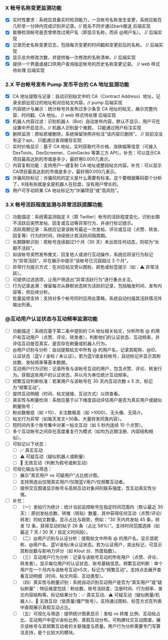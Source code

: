 ### X 帐号名称变更监测功能
+ [x] 实时性要求：系统应具备实时检测能力，一旦帐号名称发生变更，系统应能在几秒至一分钟内完成识别并记录。// 姓名不同步通过bark推送 后端实现
+ [x] 能够检测帐号是否曾修改过用户名（即显示名称，而非 @用户名）。 // 后端实现
+ [x] 记录历史名称变更日志，包括每次变更的时间戳和变更前后的名称。 // 后端实现
+ [x] 显示总共修改次数，并提供每一次修改的名称清单。// 后端实现
+ [x] 提供一个界面或接口供用户查询指定帐号的历史名称变更记录。 // web 样式待处理 后端实现
### 2.X 平台帐号发布 Pump 发币平台的 CA 地址监测功能
+ [x] CA 地址提取与记录：自动识别帖文中的 CA（Contract Address）地址，记录全部出现过的地址和对应帖文内容。// pump 后端实现
+ [x] 内容统计与展示：统计帐号共发布过多少条含 CA 地址的帖文，展示完整内容、时间戳、CA 地址。 // web 样式待处理 后端实现
+ [x] 机器人内容过滤：识别机器人（Bot）自动发布内容，默认不显示，用户可在设置中开启显示。// 机器人识别是个难题， 只能通过用户标注实现
+ [x] 删除监测：原帖若被删除，系统保留快照并标注“该内容已删除”。 // 目前没没有这个api， 只能通过查询缓存实现
+ [ ] 实时价格显示：基于 CA 地址，实时获取代币价格、涨跌幅等信息（可接入 DexTools、DexScreener、CoinGecko 等第三方 API）。补充：可以显示CA项目最高达到的市值是多少，最好用0.000几表示。
+ [ ] 内容复制功能：支持用户一键复制 CA 地址或整段帖文内容。补充：可以显示CA项目最高达到的市值是多少，最好用0.000几表示。
+ [x] 诈骗风险标记：诈骗风险的定义是什么需要有标准。这个要根据筹码那个分析了，K线有些就是全是机器人在拉盘，没有用户增长的。
+ [x] 用户可手动将某 CA 地址标记为“诈骗项目”或“高风险”。
### 3.X 帐号活跃程度监测与异常活跃提醒功能
+ [ ] 功能描述：系统需监测指定 X（原 Twitter）帐号的活跃程度变化，识别长期不活跃后突然发帖、回复或互动等异常行为，并进行标记提示。
+ [ ] 活跃周期记录：系统应记录该帐号最近一次发帖、评论或互动（点赞、转发、回复等）行为的时间，持续统计其活跃间隔周期。
+ [ ] 长期静默识别：若帐号连续超过1个月（30 天）未出现任何动态，则视为“长期不活跃”。
+ [ ] 如该帐号突然发布推文、回复他人或进行互动操作，系统应将该行为标记为“异常活跃”，并在展示中提示“该帐号已沉寂超过 3 个月”。
+ [ ] 异常行为提示方式：在对应帖文旁以图标、颜色或标签提示（如：⚠️ 异常活跃）。
+ [ ] 可提供过滤选项，让用户筛选出“异常活跃行为”进行重点关注。
+ [ ] 行为记录追溯：保留每次从静默状态转为活跃的记录，包括触发时间、发布内容等，供后续分析。
+ [ ] 批量监控支持：支持对多个帐号同时应用此策略，系统自动扫描其活跃情况并输出列表。 
### @互动用户认证状态与互动频率监测功能
+ [ ] 功能描述：系统应基于第二条中提到的 CA 地址相关帖文，分析所有 @ 的用户和互动用户（点赞、评论、转发者），判断他们的认证状态、互动频率，并评估互动是否真实、是否存在刷量或机器人行为。 
+ [ ] @用户识别与分析：自动提取帖文中所有 @ 的用户名，记录其昵称、@ID、认证状态（蓝V / 金标 / 未认证）。若为蓝V或金标帐号，自动标记并显示其粉丝数、发帖频率等基本数据。 
+ [ ] 互动用户行为识别：记录所有与该帐号互动的用户，包含点赞、评论、转发行为。获取这些用户的认证状态，并以月为单位统计互动频率。 
+ [ ] 频繁互动判断标准：若某用户与该帐号在 30 天内互动次数 ≥ 5 次，标记为“频繁互动”。 
+ [ ] 提供互动明细（时间、帖文链接、互动方式）以供查看。 
+ [ ] 真实性与刷量检测：系统应基于以下维度自动评估用户是否为真实用户或疑似刷量账号： 
+ [ ] 粉丝数极低（如 <10）、关注数极高（如 >1000）、无头像、无简介。
+ [ ] 帖文行为异常（如每天发文>30条、大量转发同类内容）。 
+ [ ] 短时间内多个账号集中对某一帖文互动（如 5 秒内连续 10 个点赞）。 
+ [ ] 多个互动账号之间存在高度重复行为模式（如均为近期注册、内容结构相似）。 
+ [ ] 可标记以下状态： 
  + [ ] ✅ 真实互动 
  + [ ] ⚠️ 可疑互动（疑似机器人或刷量）
  + [ ] 🚫 无效互动（判断为假号或刷互动）
+ [ ] 可视化输出与筛选：
  + [ ] 展示“真实用户 vs 可疑用户”占比统计图。
  + [ ] 支持筛选出仅限真实用户/仅限蓝V用户/仅频繁互动者。
  + [ ] 提供交互图谱显示帐号与高频互动对象间的联系强度，含互动真实性分值。
+ [ ] 补充：
  + [ ] （一）发帖行为统计：统计当前监控帐号在指定时间范围内（默认最近 30 天）：原创发帖总数、转推（转贴）数量、其中获得任何互动（点赞/评论/转发）的帖文数量。显示占比与趋势，例如：“30 天内共发帖 45 条，转发 12 条，获得互动的帖子 26 条（占比 58%）”。支持时间范围选择（如最近 7 天 / 30 天 / 自定义时间段）。
  + [ ] （二）@用户识别与认证分析：提取帖文中所有 @ 的用户名。显示其昵称、@用户名、蓝V/金标/未认证状态。若为认证用户，突出标记，可显示其粉丝数与影响力评分（如 Klout 分、热度指数）。
  + [ ] （三）互动用户行为分析：记录与该帐号互动的所有用户（点赞、评论、转发者）。显示每位用户的认证状态、账号基础信息。频繁互动判断：单个用户在一个月内与该帐号互动≥5次，标记为“频繁互动”。支持点击展开查看互动明细（时间、帖文内容、互动类型）。
  + [ ] （四）真实性与刷量识别：系统自动识别互动用户是否为“真实用户”或“疑似刷量”：特征维度包括：粉丝数、账号活跃度、注册时间、行为频率、发文内容结构等。标记结果分为：✅ 真实互动、⚠️ 可疑互动（疑似刷量/机器人）、🚫 无效互动（低质量/僵尸账号）。支持通过图标、标签方式在列表中直观展示真假互动占比。
  + [ ] （五）可视化与筛选：提供统计图表显示：发帖 vs 转推 比例、互动帖占比、互动用户中蓝V/金标比例、真假互动分布。可构建社交互动图谱，展示该帐号与其频繁互动者的关联强度与质量。用户行为分析需要专门写算法支持，是个比较大的模块。